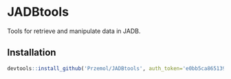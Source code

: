 JADBtools
=========

Tools for retrieve and manipulate data in JADB.

Installation
------------
```r
devtools::install_github('Przemol/JADBtools', auth_token='e0bb5ca865139c5ea65097a49624001539ce551f')
```

